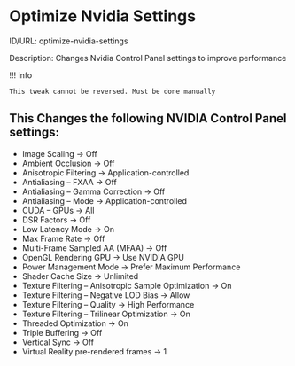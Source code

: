 # Optimize Nvidia Settings
ID/URL: optimize-nvidia-settings

Description: Changes Nvidia Control Panel settings to improve performance

!!! info

    This tweak cannot be reversed. Must be done manually
  
## This Changes the following NVIDIA Control Panel settings:

- Image Scaling → Off
- Ambient Occlusion → Off
- Anisotropic Filtering → Application-controlled
- Antialiasing – FXAA → Off
- Antialiasing – Gamma Correction → Off
- Antialiasing – Mode → Application-controlled
- CUDA – GPUs → All
- DSR Factors → Off
- Low Latency Mode → On
- Max Frame Rate → Off
- Multi-Frame Sampled AA (MFAA) → Off
- OpenGL Rendering GPU → Use NVIDIA GPU
- Power Management Mode → Prefer Maximum Performance
- Shader Cache Size → Unlimited
- Texture Filtering – Anisotropic Sample Optimization → On
- Texture Filtering – Negative LOD Bias → Allow
- Texture Filtering – Quality → High Performance
- Texture Filtering – Trilinear Optimization → On
- Threaded Optimization → On
- Triple Buffering → Off
- Vertical Sync → Off
- Virtual Reality pre-rendered frames → 1
